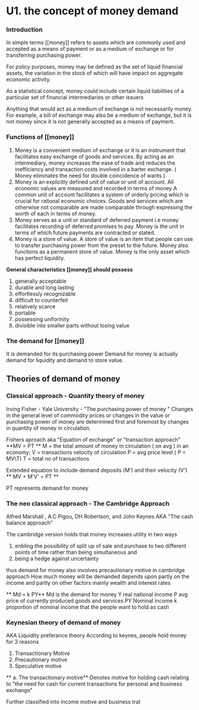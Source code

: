 # U1. the concept of money demand

### Introduction

In simple terms [[money]] refers to assets which are commonly used and accepted as a means of payment or as a medium of exchange or for transferring purchasing power. 

For policy purposes, money may be defined as the set of liquid financial assets, the variation in the stock of which will have impact on aggregate economic activity. 

As a statistical concept, money could include certain liquid liabilities of a particular set of financial intermediaries or other issuers

Anything that would act as a medium of exchange is not necessarily money. For example, a bill of exchange may also be a medium of exchange, but it is not money since it is not generally accepted as a means of payment.

### Functions of [[money]]

1. Money is a convenient medium of exchange or it is an instrument that facilitates easy exchange of goods and services.
By acting as an intermediary, money increases the ease of trade and reduces the inefficiency and transaction costs involved in a barter exchange. ( Money eliminates the need for double coincidence of wants )
2. Money is an explicitly defined unit of value or unit of account. All economic values are measured and recorded in terms of money
A common unit of account facilitates a system of orderly pricing which is crucial for rational economic choices. Goods and services which are otherwise not comparable are made comparable through expressing the worth of each in terms of money.
3. Money serves as a unit or standard of deferred payment i.e money facilitates recording of deferred promises to pay. Money is the unit in terms of which future payments are contracted or stated.
4. Money is a store of value. A store of value is an item that people can use to transfer purchasing power from the preset to the future.
Money also functions as a permanent store of value.
Money is the only asset which has perfect liquidity.

**General characteristics [[money]] should possess**

1. generally acceptable 
2. durable and long lasting
3. effortlessly recognizable
4. difficult to counterfeit
5. relatively scarce
6. portable
7. possessing uniformity
8. divisible into smaller parts without losing value

### The demand for [[money]]

It is demanded for its purchasing power
Demand for money is actually demand for liquidity and demand to store value.

## Theories of demand of money

### Classical approach - Quantity theory of money
Irving Fisher - Yale University - "The purchasing power of money "
Changes in the general level of commodity prices or changes in the value or purchasing power of money are determined first and foremost by changes in quantity of money in circulation.

Fishers aproach aka "Equation of exchange" or "transaction approach"
**MV = PT **
M = the total amount of money in circulation ( on avg ) in an economy;
V = transactions velocity of circulation 
P = avg price level ( P = MV\T)
T = total no of transactions 

Extended equation to include demand deposits (M') and their velocity (V')
** MV + M'V' = PT **

PT represents demand for money


### The neo classical approach - The Cambridge Approach
Alfred Marshall , A.C Pigou, DH Robertson, and John Keynes 
AKA "The cash balance approach"

The cambridge version holds that money increases utility in two ways 
1. enbling the possibility of split up of sale and purchase to two different points of time rather than being simultaneous and 
2. being a hedge against uncertainty

thus demand for money also involves precautionary motive in cambridge approach 
How much money will be demanded depends upon partly on the income and partly on other factors mainly wealth and interest rates

** Md = k PY**
Md is the demand for money
Y real national income 
P avg price of currently produced goods and services 
PY Nominal income 
k proportion of nominal income that the people want to hold as cash

### Keynesian theory of demand of money
AKA Liquidity preferance theory 
According to keynes, people hold money for 3 reasons 
1. Transactionary Motive 
2. Precautionary motive 
3. Speculative motive 


** a. The transactionary motive**
Denotes motive for holding cash relating to "the need for cash for current transactions for personal and business exchange"

Further classified into income motive and business trat

